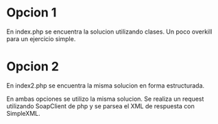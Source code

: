 # Opcion 1

En index.php se encuentra la solucion utilizando clases. Un poco overkill para un ejercicio simple.

# Opcion 2

En index2.php se encuentra la misma solucion en forma estructurada.


En ambas opciones se utilizo la misma solucion. Se realiza un request utilizando SoapClient de php y se parsea el XML de respuesta con SimpleXML. 


